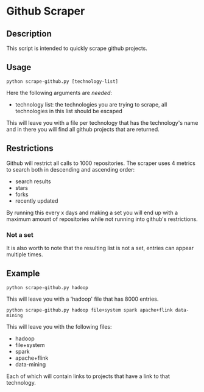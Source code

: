 # Github Scraper

## Description
This script is intended to quickly scrape github projects.

## Usage
```
python scrape-github.py [technology-list]
```
Here the following arguments are *needed*:
* technology list: the technologies you are trying to scrape, all technologies in this list should be escaped

This will leave you with a file per technology that has the technology's name and in there you will find all github projects that are returned.

## Restrictions
Github will restrict all calls to 1000 repositories. The scraper uses 4 metrics to search both in descending and ascending order:
* search results
* stars
* forks
* recently updated

By running this every x days and making a set you will end up with a maximum amount of repositories while not running into github's restrictions.

### Not a set
It is also worth to note that the resulting list is not a set, entries can appear multiple times.

## Example
```
python scrape-github.py hadoop
```
This will leave you with a 'hadoop' file that has 8000 entries.

```
python scrape-github.py hadoop file+system spark apache+flink data-mining
```
This will leave you with the following files:
* hadoop
* file+system
* spark
* apache+flink
* data-mining

Each of which will contain links to projects that have a link to that technology.
